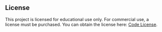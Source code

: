 ## License

This project is licensed for educational use only. For commercial use, a license must be purchased. You can obtain the license here: [Code License](https://webprodigies.com/license).

